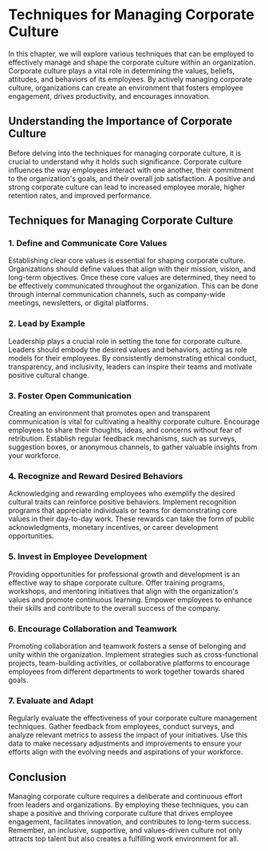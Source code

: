 Techniques for Managing Corporate Culture
====================================================

In this chapter, we will explore various techniques that can be employed to effectively manage and shape the corporate culture within an organization. Corporate culture plays a vital role in determining the values, beliefs, attitudes, and behaviors of its employees. By actively managing corporate culture, organizations can create an environment that fosters employee engagement, drives productivity, and encourages innovation.

Understanding the Importance of Corporate Culture
-------------------------------------------------

Before delving into the techniques for managing corporate culture, it is crucial to understand why it holds such significance. Corporate culture influences the way employees interact with one another, their commitment to the organization's goals, and their overall job satisfaction. A positive and strong corporate culture can lead to increased employee morale, higher retention rates, and improved performance.

Techniques for Managing Corporate Culture
-----------------------------------------

### 1. Define and Communicate Core Values

Establishing clear core values is essential for shaping corporate culture. Organizations should define values that align with their mission, vision, and long-term objectives. Once these core values are determined, they need to be effectively communicated throughout the organization. This can be done through internal communication channels, such as company-wide meetings, newsletters, or digital platforms.

### 2. Lead by Example

Leadership plays a crucial role in setting the tone for corporate culture. Leaders should embody the desired values and behaviors, acting as role models for their employees. By consistently demonstrating ethical conduct, transparency, and inclusivity, leaders can inspire their teams and motivate positive cultural change.

### 3. Foster Open Communication

Creating an environment that promotes open and transparent communication is vital for cultivating a healthy corporate culture. Encourage employees to share their thoughts, ideas, and concerns without fear of retribution. Establish regular feedback mechanisms, such as surveys, suggestion boxes, or anonymous channels, to gather valuable insights from your workforce.

### 4. Recognize and Reward Desired Behaviors

Acknowledging and rewarding employees who exemplify the desired cultural traits can reinforce positive behaviors. Implement recognition programs that appreciate individuals or teams for demonstrating core values in their day-to-day work. These rewards can take the form of public acknowledgments, monetary incentives, or career development opportunities.

### 5. Invest in Employee Development

Providing opportunities for professional growth and development is an effective way to shape corporate culture. Offer training programs, workshops, and mentoring initiatives that align with the organization's values and promote continuous learning. Empower employees to enhance their skills and contribute to the overall success of the company.

### 6. Encourage Collaboration and Teamwork

Promoting collaboration and teamwork fosters a sense of belonging and unity within the organization. Implement strategies such as cross-functional projects, team-building activities, or collaborative platforms to encourage employees from different departments to work together towards shared goals.

### 7. Evaluate and Adapt

Regularly evaluate the effectiveness of your corporate culture management techniques. Gather feedback from employees, conduct surveys, and analyze relevant metrics to assess the impact of your initiatives. Use this data to make necessary adjustments and improvements to ensure your efforts align with the evolving needs and aspirations of your workforce.

Conclusion
----------

Managing corporate culture requires a deliberate and continuous effort from leaders and organizations. By employing these techniques, you can shape a positive and thriving corporate culture that drives employee engagement, facilitates innovation, and contributes to long-term success. Remember, an inclusive, supportive, and values-driven culture not only attracts top talent but also creates a fulfilling work environment for all.
